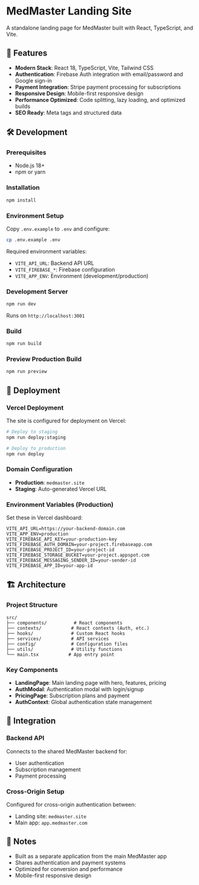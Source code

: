 # MedMaster Landing Site

A standalone landing page for MedMaster built with React, TypeScript, and Vite.

## 🚀 Features

- **Modern Stack**: React 18, TypeScript, Vite, Tailwind CSS
- **Authentication**: Firebase Auth integration with email/password and Google sign-in
- **Payment Integration**: Stripe payment processing for subscriptions
- **Responsive Design**: Mobile-first responsive design
- **Performance Optimized**: Code splitting, lazy loading, and optimized builds
- **SEO Ready**: Meta tags and structured data

## 🛠️ Development

### Prerequisites

- Node.js 18+ 
- npm or yarn

### Installation

```bash
npm install
```

### Environment Setup

Copy `.env.example` to `.env` and configure:

```bash
cp .env.example .env
```

Required environment variables:
- `VITE_API_URL`: Backend API URL
- `VITE_FIREBASE_*`: Firebase configuration
- `VITE_APP_ENV`: Environment (development/production)

### Development Server

```bash
npm run dev
```

Runs on `http://localhost:3001`

### Build

```bash
npm run build
```

### Preview Production Build

```bash
npm run preview
```

## 🚀 Deployment

### Vercel Deployment

The site is configured for deployment on Vercel:

```bash
# Deploy to staging
npm run deploy:staging

# Deploy to production
npm run deploy
```

### Domain Configuration

- **Production**: `medmaster.site`
- **Staging**: Auto-generated Vercel URL

### Environment Variables (Production)

Set these in Vercel dashboard:

```
VITE_API_URL=https://your-backend-domain.com
VITE_APP_ENV=production
VITE_FIREBASE_API_KEY=your-production-key
VITE_FIREBASE_AUTH_DOMAIN=your-project.firebaseapp.com
VITE_FIREBASE_PROJECT_ID=your-project-id
VITE_FIREBASE_STORAGE_BUCKET=your-project.appspot.com
VITE_FIREBASE_MESSAGING_SENDER_ID=your-sender-id
VITE_FIREBASE_APP_ID=your-app-id
```

## 🏗️ Architecture

### Project Structure

```
src/
├── components/          # React components
├── contexts/           # React contexts (Auth, etc.)
├── hooks/              # Custom React hooks
├── services/           # API services
├── config/             # Configuration files
├── utils/              # Utility functions
└── main.tsx           # App entry point
```

### Key Components

- **LandingPage**: Main landing page with hero, features, pricing
- **AuthModal**: Authentication modal with login/signup
- **PricingPage**: Subscription plans and payment
- **AuthContext**: Global authentication state management

## 🔗 Integration

### Backend API

Connects to the shared MedMaster backend for:
- User authentication
- Subscription management
- Payment processing

### Cross-Origin Setup

Configured for cross-origin authentication between:
- Landing site: `medmaster.site`
- Main app: `app.medmaster.com`

## 📝 Notes

- Built as a separate application from the main MedMaster app
- Shares authentication and payment systems
- Optimized for conversion and performance
- Mobile-first responsive design